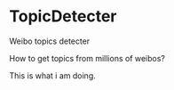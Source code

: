 TopicDetecter
=============

Weibo topics detecter

How to get topics from millions of weibos?

This is what i am doing.
